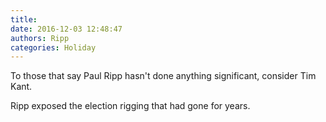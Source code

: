 ```yaml
---
title: 
date: 2016-12-03 12:48:47
authors: Ripp
categories: Holiday
---
```


 To those that say Paul Ripp hasn't done anything significant, consider Tim Kant.

Ripp exposed the election rigging that had gone for years.